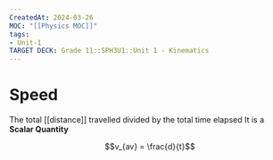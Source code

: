 ```yaml
---
CreatedAt: 2024-03-26
MOC: "[[Physics MOC]]"
tags:
- Unit-1
TARGET DECK: Grade 11::SPH3U1::Unit 1 - Kinematics
---
```


# Speed
The total [[distance]] travelled divided by the total time elapsed
It is a **Scalar Quantity**
<!--ID: 1718370433053-->


$$v_{av} = \frac{d}{t}$$
